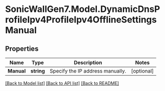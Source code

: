 # SonicWallGen7.Model.DynamicDnsProfileIpv4ProfileIpv4OfflineSettingsManual

## Properties

Name | Type | Description | Notes
------------ | ------------- | ------------- | -------------
**Manual** | **string** | Specify the IP address manually. | [optional] 

[[Back to Model list]](../README.md#documentation-for-models) [[Back to API list]](../README.md#documentation-for-api-endpoints) [[Back to README]](../README.md)

